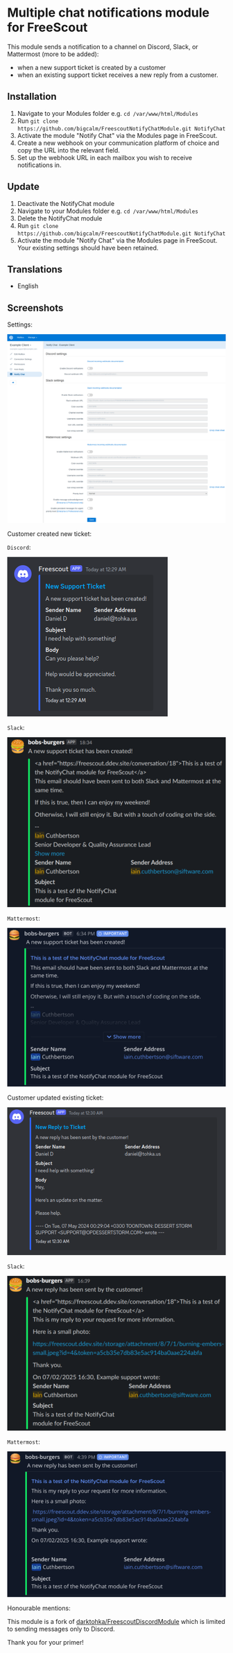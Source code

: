 # Multiple chat notifications module for FreeScout

This module sends a notification to a channel on Discord, Slack, or Mattermost (more to be added):
- when a new support ticket is created by a customer
- when an existing support ticket receives a new reply from a customer.

## Installation

1. Navigate to your Modules folder e.g. `cd /var/www/html/Modules`
2. Run `git clone https://github.com/bigcalm/FreescoutNotifyChatModule.git NotifyChat`
3. Activate the module "Notify Chat" via the Modules page in FreeScout.
4. Create a new webhook on your communication platform of choice and copy the URL into the relevant field.
5. Set up the webhook URL in each mailbox you wish to receive notifications in.

## Update

1. Deactivate the NotifyChat module
2. Navigate to your Modules folder e.g. `cd /var/www/html/Modules`
3. Delete the NotifyChat module
4. Run `git clone https://github.com/bigcalm/FreescoutNotifyChatModule.git NotifyChat`
5. Activate the module "Notify Chat" via the Modules page in FreeScout. Your existing settings should have been retained.

## Translations

- English

## Screenshots

Settings:

![Notify Chat Settings](Documentation/notify-chat-settings.png)

Customer created new ticket:

`Discord`:

![Discord - Customer created new ticket](Documentation/discord-customer-created-new-ticket.png)

`Slack`:

![slack-customer-created-new-ticket.png](Documentation/slack-customer-created-new-ticket.png)

`Mattermost`:

![Mattermost - Customer created new ticket](Documentation/mattermost-customer-created-new-ticket.png)

Customer updated existing ticket:

![Discord - Customer updated existing ticket](Documentation/discord-customer-updated-existing-ticket.png)

`Slack`:

![slack-customer-updated-existing-ticket.png](Documentation/slack-customer-updated-existing-ticket.png)

`Mattermost`:

![mattermost-customer-updated-existing-ticket.png](Documentation/mattermost-customer-updated-existing-ticket.png)

Honourable mentions:

This module is a fork of [darktohka/FreescoutDiscordModule](https://github.com/darktohka/FreescoutDiscordModule) which is limited to sending messages only to Discord.

Thank you for your primer!
